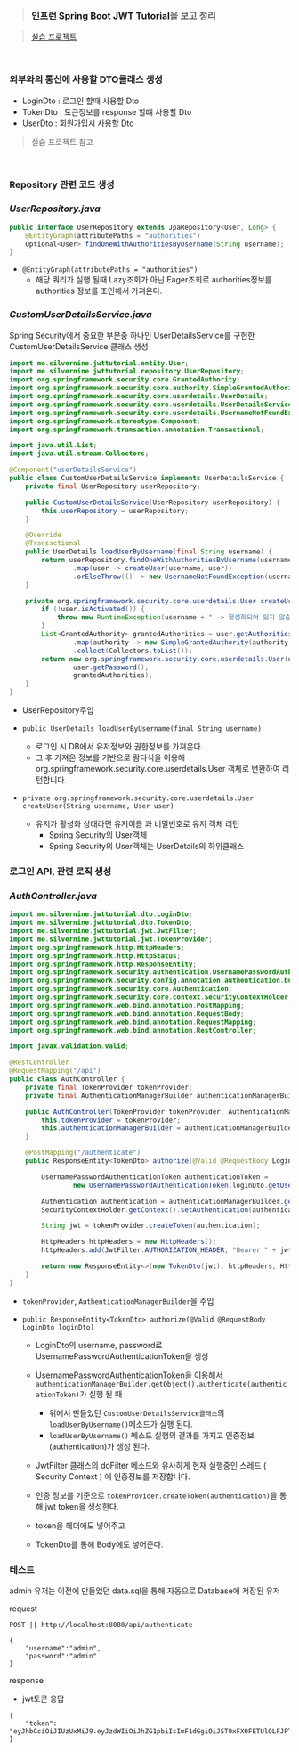 > ###  [인프런 Spring Boot JWT Tutorial](https://www.inflearn.com/course/aws-starter/dashboard)을 보고 정리

> [실습 프로젝트](https://github.com/qwe5507/jwt-tutorial)

<br>

### **외부와의 통신에 사용할 DTO클래스 생성**

- LoginDto : 로그인 할때 사용할 Dto
- TokenDto : 토큰정보를 response 할떄 사용할 Dto
- UserDto : 회원가입시 사용할 Dto
> 실습 프로젝트 참고

<br>

### **Repository 관련 코드 생성**

### _UserRepository.java_

```java
public interface UserRepository extends JpaRepository<User, Long> {
    @EntityGraph(attributePaths = "authorities")
    Optional<User> findOneWithAuthoritiesByUsername(String username);
}
```
- `@EntityGraph(attributePaths = "authorities")`
  - 해당 쿼리가 실행 될때 Lazy조회가 아닌 Eager조회로 authorities정보를 authorities 정보를 조인해서 가져온다.


### _CustomUserDetailsService.java_
Spring Security에서 중요한 부분중 하나인 UserDetailsService를 구현한 CustomUserDetailsService 클래스 생성

```java
import me.silvernine.jwttutorial.entity.User;
import me.silvernine.jwttutorial.repository.UserRepository;
import org.springframework.security.core.GrantedAuthority;
import org.springframework.security.core.authority.SimpleGrantedAuthority;
import org.springframework.security.core.userdetails.UserDetails;
import org.springframework.security.core.userdetails.UserDetailsService;
import org.springframework.security.core.userdetails.UsernameNotFoundException;
import org.springframework.stereotype.Component;
import org.springframework.transaction.annotation.Transactional;

import java.util.List;
import java.util.stream.Collectors;

@Component("userDetailsService")
public class CustomUserDetailsService implements UserDetailsService {
    private final UserRepository userRepository;

    public CustomUserDetailsService(UserRepository userRepository) {
        this.userRepository = userRepository;
    }

    @Override
    @Transactional
    public UserDetails loadUserByUsername(final String username) {
        return userRepository.findOneWithAuthoritiesByUsername(username)
                .map(user -> createUser(username, user))
                .orElseThrow(() -> new UsernameNotFoundException(username + " -> 데이터베이스에서 찾을 수 없습니다."));
    }

    private org.springframework.security.core.userdetails.User createUser(String username, User user) {
        if (!user.isActivated()) {
            throw new RuntimeException(username + " -> 활성화되어 있지 않습니다.");
        }
        List<GrantedAuthority> grantedAuthorities = user.getAuthorities().stream()
                .map(authority -> new SimpleGrantedAuthority(authority.getAuthorityName()))
                .collect(Collectors.toList());
        return new org.springframework.security.core.userdetails.User(user.getUsername(),
                user.getPassword(),
                grantedAuthorities);
    }
}
```

- UserRepository주입 

- `public UserDetails loadUserByUsername(final String username)`
  - 로그인 시 DB에서 유저정보와 권한정보를 가져온다.
  - 그 후 가져온 정보를 기반으로 람다식을 이용해 org.springframework.security.core.userdetails.User 객체로 변환하여 리턴합니다.

- `private org.springframework.security.core.userdetails.User createUser(String username, User user)`
  - 유저가 활성화 상태라면 유저이름 과 비밀번호로 유저 객체 리턴
    - Spring Security의 User객체 
    - Spring Security의 User객체는 UserDetails의 하위클래스


### **로그인 API, 관련 로직 생성**
### _AuthController.java_

```java
import me.silvernine.jwttutorial.dto.LoginDto;
import me.silvernine.jwttutorial.dto.TokenDto;
import me.silvernine.jwttutorial.jwt.JwtFilter;
import me.silvernine.jwttutorial.jwt.TokenProvider;
import org.springframework.http.HttpHeaders;
import org.springframework.http.HttpStatus;
import org.springframework.http.ResponseEntity;
import org.springframework.security.authentication.UsernamePasswordAuthenticationToken;
import org.springframework.security.config.annotation.authentication.builders.AuthenticationManagerBuilder;
import org.springframework.security.core.Authentication;
import org.springframework.security.core.context.SecurityContextHolder;
import org.springframework.web.bind.annotation.PostMapping;
import org.springframework.web.bind.annotation.RequestBody;
import org.springframework.web.bind.annotation.RequestMapping;
import org.springframework.web.bind.annotation.RestController;

import javax.validation.Valid;

@RestController
@RequestMapping("/api")
public class AuthController {
    private final TokenProvider tokenProvider;
    private final AuthenticationManagerBuilder authenticationManagerBuilder;

    public AuthController(TokenProvider tokenProvider, AuthenticationManagerBuilder authenticationManagerBuilder) {
        this.tokenProvider = tokenProvider;
        this.authenticationManagerBuilder = authenticationManagerBuilder;
    }

    @PostMapping("/authenticate")
    public ResponseEntity<TokenDto> authorize(@Valid @RequestBody LoginDto loginDto) {

        UsernamePasswordAuthenticationToken authenticationToken =
                new UsernamePasswordAuthenticationToken(loginDto.getUsername(), loginDto.getPassword());

        Authentication authentication = authenticationManagerBuilder.getObject().authenticate(authenticationToken);
        SecurityContextHolder.getContext().setAuthentication(authentication);

        String jwt = tokenProvider.createToken(authentication);

        HttpHeaders httpHeaders = new HttpHeaders();
        httpHeaders.add(JwtFilter.AUTHORIZATION_HEADER, "Bearer " + jwt);

        return new ResponseEntity<>(new TokenDto(jwt), httpHeaders, HttpStatus.OK);
    }
}
```

- `tokenProvider`, `AuthenticationManagerBuilder`을 주입

- `public ResponseEntity<TokenDto> authorize(@Valid @RequestBody LoginDto loginDto)`
  - LoginDto의 username, password로 UsernamePasswordAuthenticationToken을 생성 
  - UsernamePasswordAuthenticationToken을 이용해서 `authenticationManagerBuilder.getObject().authenticate(authenticationToken)`가 실행 될 때 
    - 위에서 만들었던 `CustomUserDetailsService클래스`의 `loadUserByUsername()`메소드가 실행 된다.
    - `loadUserByUsername()` 메소드 실행의 결과를 가지고 인증정보(authentication)가 생성 된다.
  - JwtFilter 클래스의 doFilter 메소드와 유사하게 현재 실행중인 스레드 ( Security Context ) 에 인증정보를 저장합니다.

  - 인증 정보를 기준으로 `tokenProvider.createToken(authentication)`을 통해 jwt token을 생성한다.
  - token을 헤더에도 넣어주고 
  - TokenDto를 통해 Body에도 넣어준다.


### 테스트

admin 유저는 이전에 만들었던 data.sql을 통해 자동으로 Database에 저장된 유저

request
```
POST || http://localhost:8080/api/authenticate 

{
    "username":"admin",
    "password":"admin"
}
```
response 
- jwt토큰 응답 
```
{
    "token": "eyJhbGciOiJIUzUxMiJ9.eyJzdWIiOiJhZG1pbiIsImF1dGgiOiJST0xFX0FETUlOLFJPTEVfVVNFUiIsImV4cCI6MTY1MDI1NTYyMX0.9YMu2PIVqSje5plozY6iSRPESMvhRwiv4isV7UdVgZbQu0tFnHXdBF9suOPLkkrPHO0asvShnT55Dn9oap7iJQ"
}
```
